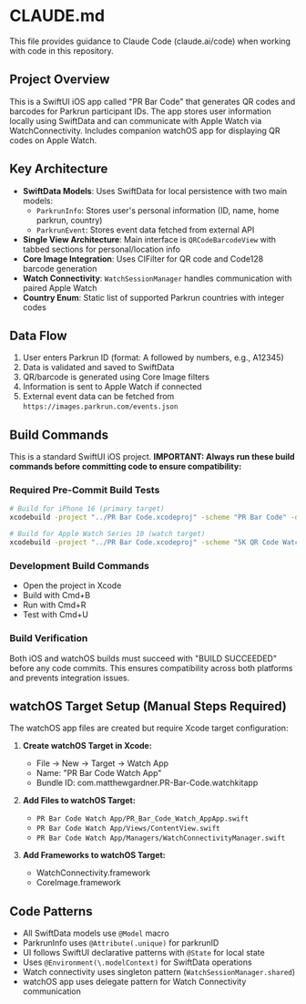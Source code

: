 # CLAUDE.md

This file provides guidance to Claude Code (claude.ai/code) when working with code in this repository.

## Project Overview

This is a SwiftUI iOS app called "PR Bar Code" that generates QR codes and barcodes for Parkrun participant IDs. The app stores user information locally using SwiftData and can communicate with Apple Watch via WatchConnectivity. Includes companion watchOS app for displaying QR codes on Apple Watch.

## Key Architecture

- **SwiftData Models**: Uses SwiftData for local persistence with two main models:
  - `ParkrunInfo`: Stores user's personal information (ID, name, home parkrun, country)
  - `ParkrunEvent`: Stores event data fetched from external API
- **Single View Architecture**: Main interface is `QRCodeBarcodeView` with tabbed sections for personal/location info
- **Core Image Integration**: Uses CIFilter for QR code and Code128 barcode generation
- **Watch Connectivity**: `WatchSessionManager` handles communication with paired Apple Watch
- **Country Enum**: Static list of supported Parkrun countries with integer codes

## Data Flow

1. User enters Parkrun ID (format: A followed by numbers, e.g., A12345)
2. Data is validated and saved to SwiftData
3. QR/barcode is generated using Core Image filters
4. Information is sent to Apple Watch if connected
5. External event data can be fetched from `https://images.parkrun.com/events.json`

## Build Commands

This is a standard SwiftUI iOS project. **IMPORTANT: Always run these build commands before committing code to ensure compatibility:**

### Required Pre-Commit Build Tests
```bash
# Build for iPhone 16 (primary target)
xcodebuild -project "../PR Bar Code.xcodeproj" -scheme "PR Bar Code" -destination "platform=iOS Simulator,name=iPhone 16,OS=latest" build

# Build for Apple Watch Series 10 (watch target)
xcodebuild -project "../PR Bar Code.xcodeproj" -scheme "5K QR Code Watch App Watch App" -destination "platform=watchOS Simulator,name=Apple Watch Series 10 (46mm)" build
```

### Development Build Commands
- Open the project in Xcode
- Build with Cmd+B
- Run with Cmd+R  
- Test with Cmd+U

### Build Verification
Both iOS and watchOS builds must succeed with "BUILD SUCCEEDED" before any code commits. This ensures compatibility across both platforms and prevents integration issues.

## watchOS Target Setup (Manual Steps Required)

The watchOS app files are created but require Xcode target configuration:

1. **Create watchOS Target in Xcode:**
   - File → New → Target → Watch App
   - Name: "PR Bar Code Watch App"
   - Bundle ID: com.matthewgardner.PR-Bar-Code.watchkitapp

2. **Add Files to watchOS Target:**
   - `PR Bar Code Watch App/PR_Bar_Code_Watch_AppApp.swift`
   - `PR Bar Code Watch App/Views/ContentView.swift`
   - `PR Bar Code Watch App/Managers/WatchConnectivityManager.swift`

3. **Add Frameworks to watchOS Target:**
   - WatchConnectivity.framework
   - CoreImage.framework

## Code Patterns

- All SwiftData models use `@Model` macro
- ParkrunInfo uses `@Attribute(.unique)` for parkrunID
- UI follows SwiftUI declarative patterns with `@State` for local state
- Uses `@Environment(\.modelContext)` for SwiftData operations
- Watch connectivity uses singleton pattern (`WatchSessionManager.shared`)
- watchOS app uses delegate pattern for Watch Connectivity communication